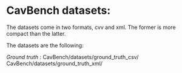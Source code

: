 # CavBench datasets:

The datasets come in two formats, cvv and xml. The former is more compact than the latter.

The datasets are the following:

*Ground truth* : 
  CavBench/datasets/ground_truth_csv/
  CavBench/datasets/ground_truth_xml/
  
  
  
  
